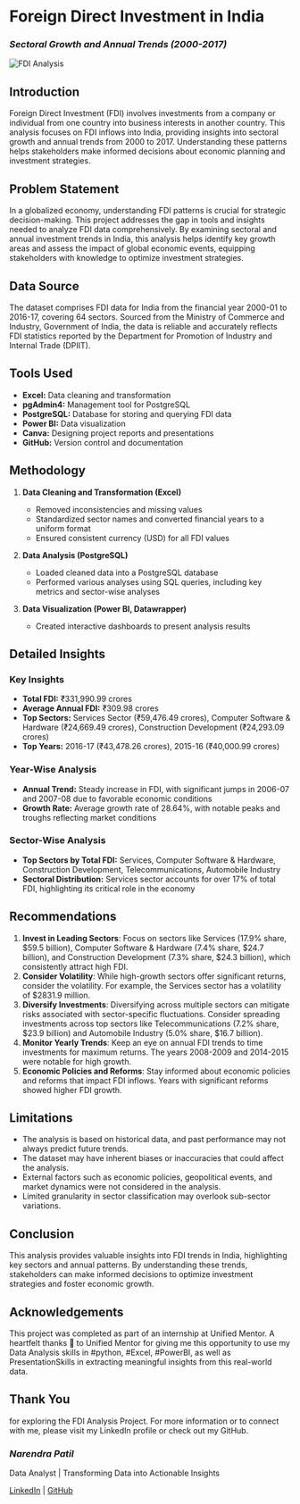 # Foreign Direct Investment in India
### *Sectoral Growth and Annual Trends (2000-2017)*
![FDI Analysis](https://github.com/Narendraspatil/FDI_Data_Analysis/assets/147825339/094dccae-9fd5-4587-a9ea-6a5bbb4b3c5f)

## Introduction
Foreign Direct Investment (FDI) involves investments from a company or individual from one country into business interests in another country. This analysis focuses on FDI inflows into India, providing insights into sectoral growth and annual trends from 2000 to 2017. Understanding these patterns helps stakeholders make informed decisions about economic planning and investment strategies.

## Problem Statement
In a globalized economy, understanding FDI patterns is crucial for strategic decision-making. This project addresses the gap in tools and insights needed to analyze FDI data comprehensively. By examining sectoral and annual investment trends in India, this analysis helps identify key growth areas and assess the impact of global economic events, equipping stakeholders with knowledge to optimize investment strategies.

## Data Source
The dataset comprises FDI data for India from the financial year 2000-01 to 2016-17, covering 64 sectors. Sourced from the Ministry of Commerce and Industry, Government of India, the data is reliable and accurately reflects FDI statistics reported by the Department for Promotion of Industry and Internal Trade (DPIIT).

## Tools Used
- **Excel:** Data cleaning and transformation
- **pgAdmin4:** Management tool for PostgreSQL
- **PostgreSQL:** Database for storing and querying FDI data
- **Power BI:** Data visualization
- **Canva:** Designing project reports and presentations
- **GitHub:** Version control and documentation

## Methodology

1. **Data Cleaning and Transformation (Excel)**
   - Removed inconsistencies and missing values
   - Standardized sector names and converted financial years to a uniform format
   - Ensured consistent currency (USD) for all FDI values

2. **Data Analysis (PostgreSQL)**
   - Loaded cleaned data into a PostgreSQL database
   - Performed various analyses using SQL queries, including key metrics and sector-wise analyses

3. **Data Visualization (Power BI, Datawrapper)**
   - Created interactive dashboards to present analysis results

## Detailed Insights

### Key Insights
- **Total FDI:** ₹331,990.99 crores
- **Average Annual FDI:** ₹309.98 crores
- **Top Sectors:** Services Sector (₹59,476.49 crores), Computer Software & Hardware (₹24,669.49 crores), Construction Development (₹24,293.09 crores)
- **Top Years:** 2016-17 (₹43,478.26 crores), 2015-16 (₹40,000.99 crores)

### Year-Wise Analysis
- **Annual Trend:** Steady increase in FDI, with significant jumps in 2006-07 and 2007-08 due to favorable economic conditions
- **Growth Rate:** Average growth rate of 28.64%, with notable peaks and troughs reflecting market conditions

### Sector-Wise Analysis
- **Top Sectors by Total FDI:** Services, Computer Software & Hardware, Construction Development, Telecommunications, Automobile Industry
- **Sectoral Distribution:** Services sector accounts for over 17% of total FDI, highlighting its critical role in the economy

## Recommendations
1. **Invest in Leading Sectors**: Focus on sectors like Services (17.9% share, $59.5 billion), Computer Software & Hardware (7.4% share, $24.7 billion), and Construction Development (7.3% share, $24.3 billion), which consistently attract high FDI.
2. **Consider Volatility**: While high-growth sectors offer significant returns, consider the volatility. For example, the Services sector has a volatility of $2831.9 million.
3. **Diversify Investments**: Diversifying across multiple sectors can mitigate risks associated with sector-specific fluctuations. Consider spreading investments across top sectors like Telecommunications (7.2% share, $23.9 billion) and Automobile Industry (5.0% share, $16.7 billion).
4. **Monitor Yearly Trends**: Keep an eye on annual FDI trends to time investments for maximum returns. The years 2008-2009 and 2014-2015 were notable for high growth.
5. **Economic Policies and Reforms**: Stay informed about economic policies and reforms that impact FDI inflows. Years with significant reforms showed higher FDI growth.

## Limitations
- The analysis is based on historical data, and past performance may not always predict future trends.
- The dataset may have inherent biases or inaccuracies that could affect the analysis.
- External factors such as economic policies, geopolitical events, and market dynamics were not considered in the analysis.
- Limited granularity in sector classification may overlook sub-sector variations.

## Conclusion
This analysis provides valuable insights into FDI trends in India, highlighting key sectors and annual patterns. By understanding these trends, stakeholders can make informed decisions to optimize investment strategies and foster economic growth.

## Acknowledgements
This project was completed as part of an internship at Unified Mentor. A heartfelt thanks 🤝 to Unified Mentor for giving me this opportunity to use my Data Analysis skills in #python, #Excel, #PowerBI, as well as PresentationSkills in extracting meaningful insights from this real-world data.

## Thank You
for exploring the FDI Analysis Project. For more information or to connect with me, please visit my LinkedIn profile or check out my GitHub.

### *Narendra Patil*
Data Analyst | Transforming Data into Actionable Insights

[LinkedIn](https://www.linkedin.com/in/narendra-patil-) | [GitHub](https://github.com/Narendraspatil)


